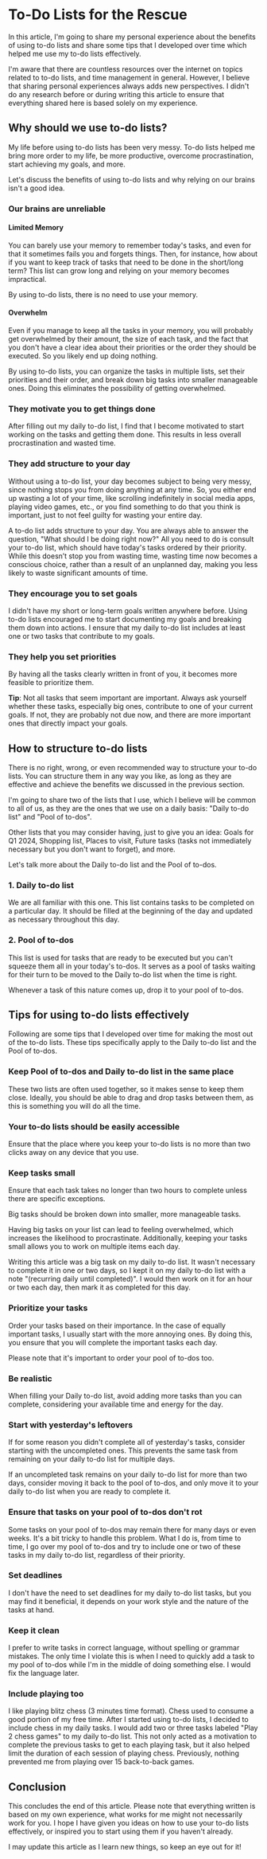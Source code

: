 # To-Do Lists for the Rescue

In this article, I'm going to share my personal experience about the benefits of using to-do lists and share some tips that I developed over time which helped me use my to-do lists effectively.

I'm aware that there are countless resources over the internet on topics related to to-do lists, and time management in general. However, I believe that sharing personal experiences always adds new perspectives. I didn't do any research before or during writing this article to ensure that everything shared here is based solely on my experience.

## Why should we use to-do lists?

My life before using to-do lists has been very messy. To-do lists helped me bring more order to my life, be more productive, overcome procrastination, start achieving my goals, and more.

Let's discuss the benefits of using to-do lists and why relying on our brains isn't a good idea.

### Our brains are unreliable

#### Limited Memory

You can barely use your memory to remember today's tasks, and even for that it sometimes fails you and forgets things. Then, for instance, how about if you want to keep track of tasks that need to be done in the short/long term? This list can grow long and relying on your memory becomes impractical.

By using to-do lists, there is no need to use your memory.

#### Overwhelm

Even if you manage to keep all the tasks in your memory, you will probably get overwhelmed by their amount, the size of each task, and the fact that you don't have a clear idea about their priorities or the order they should be executed. So you likely end up doing nothing.

By using to-do lists, you can organize the tasks in multiple lists, set their priorities and their order, and break down big tasks into smaller manageable ones. Doing this eliminates the possibility of getting overwhelmed.

### They motivate you to get things done

After filling out my daily to-do list, I find that I become motivated to start working on the tasks and getting them done. This results in less overall procrastination and wasted time.

### They add structure to your day

Without using a to-do list, your day becomes subject to being very messy, since nothing stops you from doing anything at any time. So, you either end up wasting a lot of your time, like scrolling indefinitely in social media apps, playing video games, etc., or you find something to do that you think is important, just to not feel guilty for wasting your entire day.

A to-do list adds structure to your day. You are always able to answer the question, "What should I be doing right now?" All you need to do is consult your to-do list, which should have today's tasks ordered by their priority. While this doesn’t stop you from wasting time, wasting time now becomes a conscious choice, rather than a result of an unplanned day, making you less likely to waste significant amounts of time.

### They encourage you to set goals

I didn't have my short or long-term goals written anywhere before. Using to-do lists encouraged me to start documenting my goals and breaking them down into actions. I ensure that my daily to-do list includes at least one or two tasks that contribute to my goals.

### They help you set priorities

By having all the tasks clearly written in front of you, it becomes more feasible to prioritize them.

**Tip**: Not all tasks that seem important are important. Always ask yourself whether these tasks, especially big ones, contribute to one of your current goals. If not, they are probably not due now, and there are more important ones that directly impact your goals.

## How to structure to-do lists

There is no right, wrong, or even recommended way to structure your to-do lists. You can structure them in any way you like, as long as they are effective and achieve the benefits we discussed in the previous section.

I'm going to share two of the lists that I use, which I believe will be common to all of us, as they are the ones that we use on a daily basis: "Daily to-do list" and "Pool of to-dos".

Other lists that you may consider having, just to give you an idea: Goals for Q1 2024, Shopping list, Places to visit, Future tasks (tasks not immediately necessary but you don't want to forget), and more.

Let's talk more about the Daily to-do list and the Pool of to-dos.

### 1. Daily to-do list

We are all familiar with this one. This list contains tasks to be completed on a particular day. It should be filled at the beginning of the day and updated as necessary throughout this day.

### 2. Pool of to-dos

This list is used for tasks that are ready to be executed but you can't squeeze them all in your today's to-dos. It serves as a pool of tasks waiting for their turn to be moved to the Daily to-do list when the time is right.

Whenever a task of this nature comes up, drop it to your pool of to-dos.

## Tips for using to-do lists effectively

Following are some tips that I developed over time for making the most out of the to-do lists. These tips specifically apply to the Daily to-do list and the Pool of to-dos.

### Keep Pool of to-dos and Daily to-do list in the same place

These two lists are often used together, so it makes sense to keep them close. Ideally, you should be able to drag and drop tasks between them, as this is something you will do all the time.

### Your to-do lists should be easily accessible

Ensure that the place where you keep your to-do lists is no more than two clicks away on any device that you use.

### Keep tasks small

Ensure that each task takes no longer than two hours to complete unless there are specific exceptions.

Big tasks should be broken down into smaller, more manageable tasks. 

Having big tasks on your list can lead to feeling overwhelmed, which increases the likelihood to procrastinate. Additionally, keeping your tasks small allows you to work on multiple items each day.

Writing this article was a big task on my daily to-do list. It wasn't necessary to complete it in one or two days, so I kept it on my daily to-do list with a note "(recurring daily until completed)". I would then work on it for an hour or two each day, then mark it as completed for this day.

### Prioritize your tasks

Order your tasks based on their importance. In the case of equally important tasks, I usually start with the more annoying ones. By doing this, you ensure that you will complete the important tasks each day.

Please note that it's important to order your pool of to-dos too.

### Be realistic

When filling your Daily to-do list, avoid adding more tasks than you can complete, considering your available time and energy for the day.

### Start with yesterday's leftovers

If for some reason you didn't complete all of yesterday's tasks, consider starting with the uncompleted ones. This prevents the same task from remaining on your daily to-do list for multiple days.

If an uncompleted task remains on your daily to-do list for more than two days, consider moving it back to the pool of to-dos, and only move it to your daily to-do list when you are ready to complete it.

### Ensure that tasks on your pool of to-dos don't rot

Some tasks on your pool of to-dos may remain there for many days or even weeks. It's a bit tricky to handle this problem. What I do is, from time to time, I go over my pool of to-dos and try to include one or two of these tasks in my daily to-do list, regardless of their priority.

### Set deadlines

I don't have the need to set deadlines for my daily to-do list tasks, but you may find it beneficial, it depends on your work style and the nature of the tasks at hand.

### Keep it clean

I prefer to write tasks in correct language, without spelling or grammar mistakes. The only time I violate this is when I need to quickly add a task to my pool of to-dos while I'm in the middle of doing something else. I would fix the language later.

### Include playing too

I like playing blitz chess (3 minutes time format). Chess used to consume a good portion of my free time. After I started using to-do lists, I decided to include chess in my daily tasks. I would add two or three tasks labeled "Play 2 chess games" to my daily to-do list. This not only acted as a motivation to complete the previous tasks to get to each playing task, but it also helped limit the duration of each session of playing chess. Previously, nothing prevented me from playing over 15 back-to-back games.

## Conclusion

This concludes the end of this article. Please note that everything written is based on my own experience, what works for me might not necessarily work for you. I hope I have given you ideas on how to use your to-do lists effectively, or inspired you to start using them if you haven't already.

I may update this article as I learn new things, so keep an eye out for it!
